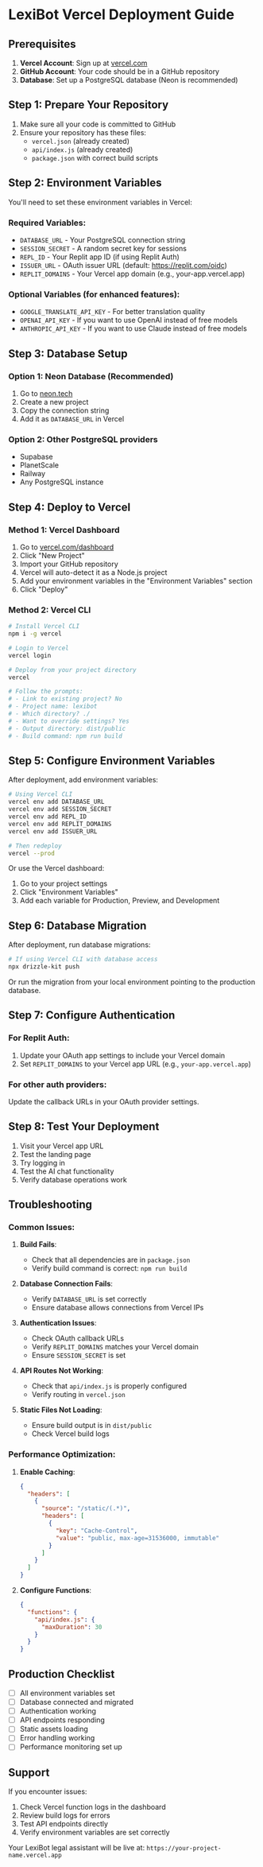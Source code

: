 # LexiBot Vercel Deployment Guide

## Prerequisites

1. **Vercel Account**: Sign up at [vercel.com](https://vercel.com)
2. **GitHub Account**: Your code should be in a GitHub repository
3. **Database**: Set up a PostgreSQL database (Neon is recommended)

## Step 1: Prepare Your Repository

1. Make sure all your code is committed to GitHub
2. Ensure your repository has these files:
   - `vercel.json` (already created)
   - `api/index.js` (already created)
   - `package.json` with correct build scripts

## Step 2: Environment Variables

You'll need to set these environment variables in Vercel:

### Required Variables:
- `DATABASE_URL` - Your PostgreSQL connection string
- `SESSION_SECRET` - A random secret key for sessions
- `REPL_ID` - Your Replit app ID (if using Replit Auth)
- `ISSUER_URL` - OAuth issuer URL (default: https://replit.com/oidc)
- `REPLIT_DOMAINS` - Your Vercel app domain (e.g., your-app.vercel.app)

### Optional Variables (for enhanced features):
- `GOOGLE_TRANSLATE_API_KEY` - For better translation quality
- `OPENAI_API_KEY` - If you want to use OpenAI instead of free models
- `ANTHROPIC_API_KEY` - If you want to use Claude instead of free models

## Step 3: Database Setup

### Option 1: Neon Database (Recommended)
1. Go to [neon.tech](https://neon.tech)
2. Create a new project
3. Copy the connection string
4. Add it as `DATABASE_URL` in Vercel

### Option 2: Other PostgreSQL providers
- Supabase
- PlanetScale
- Railway
- Any PostgreSQL instance

## Step 4: Deploy to Vercel

### Method 1: Vercel Dashboard
1. Go to [vercel.com/dashboard](https://vercel.com/dashboard)
2. Click "New Project"
3. Import your GitHub repository
4. Vercel will auto-detect it as a Node.js project
5. Add your environment variables in the "Environment Variables" section
6. Click "Deploy"

### Method 2: Vercel CLI
```bash
# Install Vercel CLI
npm i -g vercel

# Login to Vercel
vercel login

# Deploy from your project directory
vercel

# Follow the prompts:
# - Link to existing project? No
# - Project name: lexibot
# - Which directory? ./
# - Want to override settings? Yes
# - Output directory: dist/public
# - Build command: npm run build
```

## Step 5: Configure Environment Variables

After deployment, add environment variables:

```bash
# Using Vercel CLI
vercel env add DATABASE_URL
vercel env add SESSION_SECRET
vercel env add REPL_ID
vercel env add REPLIT_DOMAINS
vercel env add ISSUER_URL

# Then redeploy
vercel --prod
```

Or use the Vercel dashboard:
1. Go to your project settings
2. Click "Environment Variables"
3. Add each variable for Production, Preview, and Development

## Step 6: Database Migration

After deployment, run database migrations:

```bash
# If using Vercel CLI with database access
npx drizzle-kit push
```

Or run the migration from your local environment pointing to the production database.

## Step 7: Configure Authentication

### For Replit Auth:
1. Update your OAuth app settings to include your Vercel domain
2. Set `REPLIT_DOMAINS` to your Vercel app URL (e.g., `your-app.vercel.app`)

### For other auth providers:
Update the callback URLs in your OAuth provider settings.

## Step 8: Test Your Deployment

1. Visit your Vercel app URL
2. Test the landing page
3. Try logging in
4. Test the AI chat functionality
5. Verify database operations work

## Troubleshooting

### Common Issues:

1. **Build Fails**:
   - Check that all dependencies are in `package.json`
   - Verify build command is correct: `npm run build`

2. **Database Connection Fails**:
   - Verify `DATABASE_URL` is set correctly
   - Ensure database allows connections from Vercel IPs

3. **Authentication Issues**:
   - Check OAuth callback URLs
   - Verify `REPLIT_DOMAINS` matches your Vercel domain
   - Ensure `SESSION_SECRET` is set

4. **API Routes Not Working**:
   - Check that `api/index.js` is properly configured
   - Verify routing in `vercel.json`

5. **Static Files Not Loading**:
   - Ensure build output is in `dist/public`
   - Check Vercel build logs

### Performance Optimization:

1. **Enable Caching**:
   ```json
   {
     "headers": [
       {
         "source": "/static/(.*)",
         "headers": [
           {
             "key": "Cache-Control",
             "value": "public, max-age=31536000, immutable"
           }
         ]
       }
     ]
   }
   ```

2. **Configure Functions**:
   ```json
   {
     "functions": {
       "api/index.js": {
         "maxDuration": 30
       }
     }
   }
   ```

## Production Checklist

- [ ] All environment variables set
- [ ] Database connected and migrated
- [ ] Authentication working
- [ ] API endpoints responding
- [ ] Static assets loading
- [ ] Error handling working
- [ ] Performance monitoring set up

## Support

If you encounter issues:
1. Check Vercel function logs in the dashboard
2. Review build logs for errors
3. Test API endpoints directly
4. Verify environment variables are set correctly

Your LexiBot legal assistant will be live at: `https://your-project-name.vercel.app`